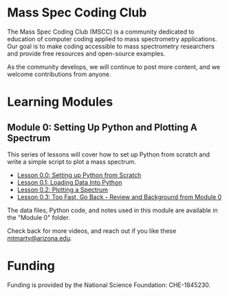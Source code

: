 # Mass Spec Coding Club
The Mass Spec Coding Club (MSCC) is a community dedicated to education of computer coding applied to mass spectrometry applications. Our goal is to make coding accessible to mass spectrometry researchers and provide free resources and open-source examples. 

As the community develops, we will continue to post more content, and we welcome contributions from anyone. 

# Learning Modules

## Module 0: Setting Up Python and Plotting A Spectrum

This series of lessons will cover how to set up Python from scratch and write a simple script to plot a mass spectrum. 

* [Lesson 0.0: Setting up Python from Scratch](https://youtu.be/BLaoo1S3ImU)
* [Lesson 0.1: Loading Data Into Python](https://youtu.be/vpbdUQp8m0U)
* [Lesson 0.2: Plotting a Spectrum](https://youtu.be/88m4a9CEeBY)
* [Lesson 0.3: Too Fast, Go Back - Review and Background from Module 0](https://youtu.be/V6alRhace2A)

The data files, Python code, and notes used in this module are available in the "Module 0" folder. 

Check back for more videos, and reach out if you like these [mtmarty@arizona.edu](mailto:mtmarty@arizona.edu). 

# Funding

Funding is provided by the National Science Foundation: CHE-1845230. 
